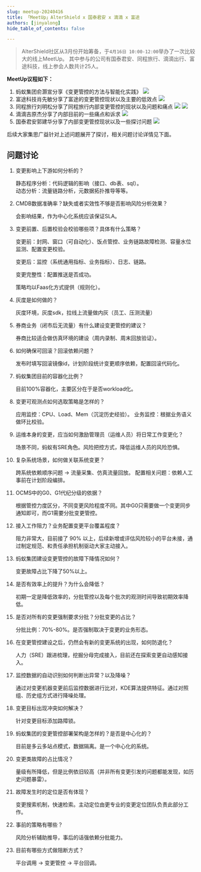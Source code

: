 ```yaml
---
slug: meetup-20240416
title: 「MeetUp」AlterShield x 国泰君安 x 滴滴 x 富途
authors: [jinyalong]
hide_table_of_contents: false

---
```


> AlterShield社区从3月份开始筹备，于`4月16日 10:00-12:00`举办了一次比较大的线上MeetUp。
> 其中参与的公司有国泰君安、同程旅行、滴滴出行、富途科技，线上参会人数共计25人。

<!-- truncate -->

**MeetUp议程如下：**

1. 蚂蚁集团俞灏宣分享《变更管控的方法与智能化实践》
![](./meetup-0416/1.png)
2. 富途科技肖先敏分享了富途的变更管控现状以及主要的低效点
![](./meetup-0416/2.png)
3. 同程旅行刘明松分享了同程旅行内部变更管控的现状以及问题和痛点
![](./meetup-0416/3.png)
![](./meetup-0416/4.png)
4. 滴滴吉原杰分享了内部目前的一些痛点和诉求
![](./meetup-0416/5.png)
5. 国泰君安郭建华分享了内部变更管控现状以及一些探讨问题
![](./meetup-0416/6.png)

后续大家集思广益针对上述问题展开了探讨，相关问题讨论详情见下面。

## 问题讨论
1. 变更影响上下游如何分析的？

    静态程序分析：代码逻辑的影响（接口、db表、sql）。    
    动态分析：流量链路分析，元数据拓扑推导等等。

2. CMDB数据准确率？缺失或者实效性不够是否影响风险分析效果？
    
    会影响结果，作为中心化系统应该保证SLA。

3. 变更前置、后置校验会校验哪些项？具体有什么策略？

    变更前：封网、窗口（可自动化）、饭点管控、业务链路故障检测、容量水位监测、配置变更校验。

    变更后：监控（系统通用指标、业务指标）、日志、链路。 

    变更完整性：配置推送是否成功。

    策略均以Faas化方式提供（规则化）。

4. 灰度是如何做的？

    灰度环境，灰度sdk，拉线上流量做内灰（员工、压测流量）

5. 券商业务（闭市后无流量）有什么建设变更管控的建议？

    券商比较适合做仿真环境的建设（周内录制、周末回放验证）。

6. 如何确保可回滚？回滚依赖问题？

    发布时填写回滚镜像id，计划阶段统计变更顺序依赖，配置回滚代码化。

7. 蚂蚁集团目前的容器化比例？
    
    目前100%容器化，主要区分在于是否workload化。

8. 变更可观测点如何选取策略是怎样的？

    应用监控：CPU、Load、Mem（沉淀历史经验）。
    业务监控：根据业务语义做环比校验。

9. 运维本身的变更，应当如何激励管理员（运维人员）将日常工作变更化？

    场景不同，蚂蚁有SRE角色。风险把控方式，降低运维人员的风险恐惧。

10. 复杂系统场景，如何做关联系统变更？

    跨系统依赖顺序问题 -> 流量采集、仿真流量回放。
    配置相关问题：依赖人工事前在计划阶段编排。

11. OCMS中的G0、G1代纪分级的依据？

    根据管控力度区分，不同变更风险程度不同。其中G0只需要做一个变更同步通知即可，而G1需要分批变更管控。

12. 接入工作阻力？业务配置变更平台覆盖程度？

    阻力非常大，目前接了 90% 以上，后续新增或评估风险较小的平台未接，通过制定规范、和责任承担机制驱动大家主动接入。

13. 蚂蚁集团建设变更管控的故障下降情况如何？

    变更故障占比下降了50%以上。

14. 是否有效率上的提升？为什么会降低？

    初期一定是降低效率的，分批管控以及每个批次的观测时间导致初期效率降低。

15. 是否对所有的变更强制要求分批？分批变更的占比？

    分批比例：70%-80%。是否强制取决于变更的业务形态。

16. 在变更管控建设之后，仍然会有新的变更系统的出现，如何防退化？

    人力（SRE）跟进梳理，挖掘分母完成接入，目前还在探索变更自动感知接入。

17. 监控数据的自动识别如何判断出异常？以及降噪？

    通过对变更机器变更前后监控数据进行比对，KDE算法提供特征。通过对照组、历史组方式进行降噪处理。

18. 变更目标出现冲突如何解决？

    针对变更目标添加路障锁。

19. 蚂蚁集团的变更管控部署架构是怎样的？是否是中心化的？

    目前是多云多站点模式，数据隔离。是一个中心化的系统。

20. 变更类故障的占比情况？

    量级有所降低，但是比例依旧较高（并非所有变更引发的问题都能发现，如历史问题暴雷）。

21. 故障发生时的定位是否有体现？

    变更搜索机制，快速检索。主动定位由更专业的变更定位团队负责此部分工作。

22. 事前的策略有哪些？

    风险分析辅助推导，事后的话强依赖分批能力。

23. 目前有哪些方式做阻断方式？

    平台调用 -> 变更管控 -> 平台回调。

